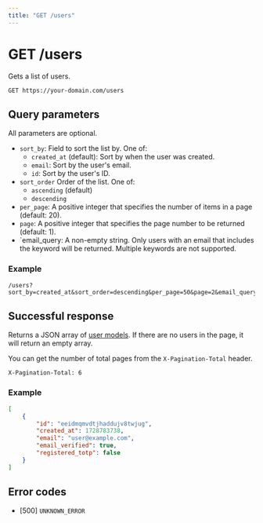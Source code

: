 ```yaml
---
title: "GET /users"
---
```


# GET /users

Gets a list of users.

```
GET https://your-domain.com/users
```

## Query parameters

All parameters are optional.

- `sort_by`: Field to sort the list by. One of:
    - `created_at` (default): Sort by when the user was created.
    - `email`:  Sort by the user's email.
    - `id`: Sort by the user's ID.
- `sort_order` Order of the list. One of:
    - `ascending` (default)
    - `descending`
- `per_page`: A positive integer that specifies the number of items in a page (default: 20).
- `page`: A positive integer that specifies the page number to be returned (default: 1).
- `email_query: A non-empty string. Only users with an email that includes the keyword will be returned. Multiple keywords are not supported.

### Example

```
/users?sort_by=created_at&sort_order=descending&per_page=50&page=2&email_query=%40example.com
```

## Successful response

Returns a JSON array of [user models](/api-reference/rest/models/user). If there are no users in the page, it will return an empty array.

You can get the number of total pages from the `X-Pagination-Total` header.

```
X-Pagination-Total: 6
```

### Example

```json
[
    {
        "id": "eeidmqmvdtjhaddujv8twjug",
        "created_at": 1728783738,
        "email": "user@example.com",
        "email_verified": true,
        "registered_totp": false
    }
]
```

## Error codes

- [500] `UNKNOWN_ERROR`
